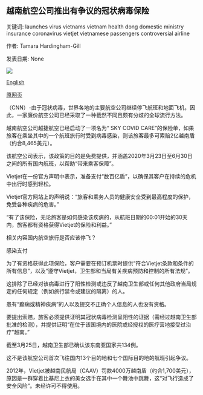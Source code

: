 ## 越南航空公司推出有争议的冠状病毒保险

关键词: launches virus vietnams vietnam health dong domestic ministry insurance coronavirus vietjet vietnamese passengers controversial airline

作者: Tamara Hardingham-Gill

发表日期: None

![](https://cdn.cnn.com/cnnnext/dam/assets/200326090416-vietjetair-promo-image-super-tease.jpg)

[English](Vietnamese%20airline%20launches%20controversial%20coronavirus%20insurance.md)

[原网页](https://edition.cnn.com/travel/article/vietnamese-airline-coronavirus-insurance/index.html)

（CNN）-由于冠状病毒，世界各地的主要航空公司继续停飞航班和地面飞机，因此，一家廉价航空公司已经采取了一种截然不同且颇有分歧的全球流行方法。

越南航空公司越捷航空已经启动了一项名为“ SKY COVID CARE”的保险单，如果旅客在乘坐其中的一个航班旅行时受到病毒感染，则该旅客最多可索赔2亿越南盾（约合8,465美元）。

该航空公司表示，该政策的目的是免费提供，并涵盖2020年3月23日至6月30日之间的所有国内航班，以帮助“带来乘客保障”。

Vietjet在一份官方声明中表示，准备支付“数百亿盾”，以确保其客户在持续的危机中出行时感到轻松。

Vietjet官方网站上的声明说：“旅客和乘务人员的健康安全受到最高程度的保护，免受各种疾病的危害。”

“有了该保险，无论旅客是如何感染该疾病的，从航班日期的00:01开始的30天内，旅客都有资格获得Vietjet的保险和利益。”

相关内容国内航空旅行是否应该停飞？

感染支付

为了有资格获得此项保险，客户需要在预订机票时提供“符合Vietjet条款和条件的所有信息”，以及“遵守Vietjet，卫生部和当局有关疾病预防和控制的所有法规”。

这排除了已经对该病毒进行了阳性检测或违反了越南卫生部或任何其他政府当局规定的任何规定（例如旅行禁令或建议的隔离）的人。

患有“癫痫或精神疾病”的人以及提交不正确个人信息的人也没有资格。

要提出索赔，旅客必须提供证明其冠状病毒检测呈阳性的证据（需经过越南卫生部批准的检测），并提供证明“在位于该国境内的医院或经授权的医疗营地接受过治疗”越南。”

截至3月25日，越南卫生部已确认该东南亚国家共134例。

这不是该航空公司首次飞往国内13个目的地和七个国际目的地的航班引起争议。

2012年，Vietjet被越南民航局（CAAV）罚款4000万越南盾（约合1,700美元），原因是一群穿着比基尼上衣的美女选手在其中一个舞池中跳舞，这“对飞行造成了安全风险”。未经许可不得使用。